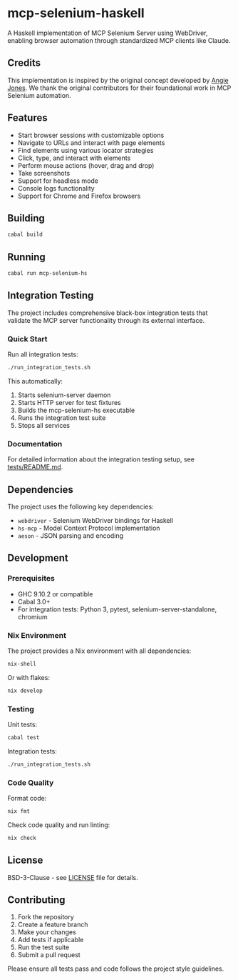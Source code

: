 # mcp-selenium-haskell

A Haskell implementation of MCP Selenium Server using WebDriver, enabling browser automation through standardized MCP clients like Claude.

## Credits

This implementation is inspired by the original concept developed by [Angie Jones](https://github.com/angiejones/mcp-selenium). We thank the original contributors for their foundational work in MCP Selenium automation.

## Features

- Start browser sessions with customizable options
- Navigate to URLs and interact with page elements
- Find elements using various locator strategies
- Click, type, and interact with elements
- Perform mouse actions (hover, drag and drop)
- Take screenshots
- Support for headless mode
- Console logs functionality
- Support for Chrome and Firefox browsers

## Building

```bash
cabal build
```

## Running

```bash
cabal run mcp-selenium-hs
```

## Integration Testing

The project includes comprehensive black-box integration tests that validate the MCP server functionality through its external interface.

### Quick Start

Run all integration tests:

```bash
./run_integration_tests.sh
```

This automatically:
1. Starts selenium-server daemon
2. Starts HTTP server for test fixtures
3. Builds the mcp-selenium-hs executable
4. Runs the integration test suite
5. Stops all services

### Documentation

For detailed information about the integration testing setup, see [tests/README.md](tests/README.md).

## Dependencies

The project uses the following key dependencies:

- `webdriver` - Selenium WebDriver bindings for Haskell
- `hs-mcp` - Model Context Protocol implementation
- `aeson` - JSON parsing and encoding

## Development

### Prerequisites

- GHC 9.10.2 or compatible
- Cabal 3.0+
- For integration tests: Python 3, pytest, selenium-server-standalone, chromium

### Nix Environment

The project provides a Nix environment with all dependencies:

```bash
nix-shell
```

Or with flakes:

```bash
nix develop
```

### Testing

Unit tests:
```bash
cabal test
```

Integration tests:
```bash
./run_integration_tests.sh
```

### Code Quality

Format code:
```bash
nix fmt
```

Check code quality and run linting:
```bash
nix check
```

## License

BSD-3-Clause - see [LICENSE](LICENSE) file for details.

## Contributing

1. Fork the repository
2. Create a feature branch
3. Make your changes
4. Add tests if applicable
5. Run the test suite
6. Submit a pull request

Please ensure all tests pass and code follows the project style guidelines.
